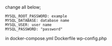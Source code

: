 change all below;

    MYSQL_ROOT_PASSWORD: example
    MYSQL_DATABASE: database name
    MYSQL_USER: user name
    MYSQL_PASSWORD: "password"
    
in docker-compose.yml
   Dockerfile
   wp-config.php
